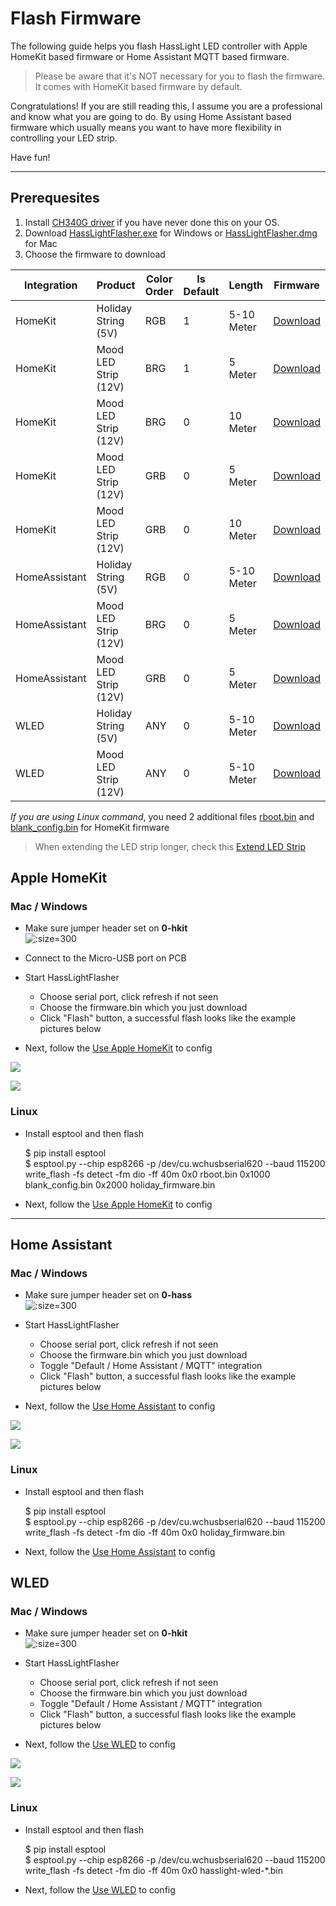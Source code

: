# Flash Firmware

The following guide helps you flash HassLight LED controller with Apple HomeKit based firmware or Home Assistant MQTT based firmware.

> Please be aware that it's NOT necessary for you to flash the firmware. It comes with HomeKit based firmware by default.

Congratulations! If you are still reading this, I assume you are a professional and know what you are going to do. 
By using Home Assistant based firmware which usually means you want to have more flexibility in controlling your LED strip.

Have fun!

----

## Prerequesites 
1. Install [CH340G driver](https://sparks.gogo.co.nz/ch340.html) if you have never done this on your OS.
2. Download [HassLightFlasher.exe](https://github.com/hasslight/hasslightflasher/releases/download/v4.0-mod/HassLightFlasher-4.0-x64.exe) for Windows or [HassLightFlasher.dmg](https://github.com/hasslight/hasslightflasher/releases/download/v4.0-mod/HassLightFlasher-4.0.dmg) for Mac 
3. Choose the firmware to download  

Integration | Product | Color Order |  Is Default | Length  | Firmware 
--          | --      | --          | --          | --      | --  
HomeKit | Holiday String (5V)  | RGB | 1 | 5-10 Meter | [Download](https://github.com/hasslight/hasslight.github.io/releases/download/v1.0/homekit_holiday_5V_100_RGB.bin) 
HomeKit | Mood LED Strip (12V) | BRG | 1 | 5 Meter | [Download](https://github.com/hasslight/hasslight.github.io/releases/download/v1.0/homekit_mood_12V_300_BRG.bin) 
HomeKit | Mood LED Strip (12V) | BRG | 0 | 10 Meter | [Download](https://github.com/hasslight/hasslight.github.io/releases/download/v1.0/homekit_mood_12V_600_BRG.bin) 
HomeKit | Mood LED Strip (12V) | GRB | 0 | 5 Meter | [Download](https://github.com/hasslight/hasslight.github.io/releases/download/v1.0/homekit_mood_12V_300_GRB.bin) 
HomeKit | Mood LED Strip (12V) | GRB | 0 | 10 Meter | [Download](https://github.com/hasslight/hasslight.github.io/releases/download/v1.0/homekit_mood_12V_600_GRB.bin) 
HomeAssistant | Holiday String (5V) | RGB | 0 | 5-10 Meter | [Download](https://github.com/hasslight/hasslight.github.io/releases/download/v1.0/ha_mqtt_holiday_5V_100_RGB.bin) 
HomeAssistant | Mood LED Strip (12V) | BRG | 0 | 5 Meter | [Download](https://github.com/hasslight/hasslight.github.io/releases/download/v1.0/ha_mqtt_mood_12V_300_BRG.bin) 
HomeAssistant | Mood LED Strip (12V) | GRB | 0 | 5 Meter | [Download](https://github.com/hasslight/hasslight.github.io/releases/download/v1.0/ha_mqtt_mood_12V_300_GRB.bin) 
WLED | Holiday String (5V)  | ANY | 0 | 5-10 Meter | [Download](https://github.com/hasslight/hasslight.github.io/releases/download/v1.0/hasslight-wled-0.8.6.bin)
WLED | Mood LED Strip (12V) | ANY | 0 | 5-10 Meter | [Download](https://github.com/hasslight/hasslight.github.io/releases/download/v1.0/hasslight-wled-0.8.6.bin)

 *If you are using Linux command*, you need 2 additional files [rboot.bin](https://github.com/hasslight/hasslight.github.io/releases/download/v1.0/rboot.bin) and [blank_config.bin](https://github.com/hasslight/hasslight.github.io/releases/download/v1.0/blank_config.bin) for HomeKit firmware

> When extending the LED strip longer, check this [Extend LED Strip](/extend)

## Apple HomeKit


### Mac / Windows

* Make sure jumper header set on **0-hkit**  
 ![](../imgs/jumper_header.jpg ':size=300')

* Connect to the Micro-USB port on PCB

* Start HassLightFlasher
   * Choose serial port, click refresh if not seen
   * Choose the firmware.bin which you just download 
   * Click "Flash" button, a successful flash looks like the example pictures below
* Next, follow the [Use Apple HomeKit](guide) to config

![](/imgs/hasslightflasher-mac.png)

![](/imgs/hasslightflasher-win.png)


### Linux

* Install esptool and then flash

    $ pip install esptool   
    $ esptool.py --chip esp8266 -p /dev/cu.wchusbserial620 --baud 115200 write_flash -fs detect -fm dio -ff 40m 0x0 rboot.bin 0x1000 blank_config.bin 0x2000 holiday_firmware.bin 

* Next, follow the [Use Apple HomeKit](guide) to config
----

## Home Assistant
### Mac / Windows

* Make sure jumper header set on **0-hass**  
 ![](../imgs/jumper_header_hass.jpg ':size=300')

* Start HassLightFlasher
   * Choose serial port, click refresh if not seen
   * Choose the firmware.bin which you just download 
   * Toggle "Default / Home Assistant / MQTT" integration
   * Click "Flash" button, a successful flash looks like the example pictures below
* Next, follow the [Use Home Assistant](guide-ha) to config

![](/imgs/hasslightflasher-mac-ha.png)

![](/imgs/hasslightflasher-win-ha.png)

### Linux

* Install esptool and then flash

    $ pip install esptool   
    $ esptool.py --chip esp8266 -p /dev/cu.wchusbserial620 --baud 115200 write_flash -fs detect -fm dio -ff 40m 0x0 holiday_firmware.bin 

* Next, follow the [Use Home Assistant](guide-ha) to config

## WLED
### Mac / Windows

* Make sure jumper header set on **0-hkit**  
 ![](../imgs/jumper_header.jpg ':size=300')

* Start HassLightFlasher
   * Choose serial port, click refresh if not seen
   * Choose the firmware.bin which you just download 
   * Toggle "Default / Home Assistant / MQTT" integration
   * Click "Flash" button, a successful flash looks like the example pictures below
* Next, follow the [Use WLED](guide-wled) to config

![](/imgs/hasslightflasher-mac-ha.png)

![](/imgs/hasslightflasher-win-ha.png)

### Linux

* Install esptool and then flash

    $ pip install esptool   
    $ esptool.py --chip esp8266 -p /dev/cu.wchusbserial620 --baud 115200 write_flash -fs detect -fm dio -ff 40m 0x0 hasslight-wled-*.bin 

* Next, follow the [Use WLED](guide-wled) to config